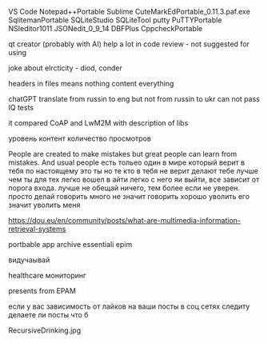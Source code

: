 VS Code
Notepad++Portable
Sublime
CuteMarkEdPortable_0.11.3.paf.exe
SqlitemanPortable
SQLiteStudio
SQLiteTool
putty
PuTTYPortable
NSIeditor1011
JSONedit_0_9_14
DBFPlus
CppcheckPortable

qt creator (probably with AI) help a lot in code review - not suggested for using

joke about elrcticity - diod, conder

headers in files means nothing content everything

chatGPT translate from russin to eng but not from russin to ukr
can not pass IQ tests

it compared CoAP and LwM2M with description of libs

уровень контент количество просмотров

People are created to make mistakes but great people can learn from mistakes.
And usual people
есть тольео один в мире который верит в тебя по настоящему это ты
но те кто в тебя не верит делают тебе лучше чем ты
для тех легко вошел в айти легко с него яи выйти, все зависит от порога входа.
лучше не обещай ничего, тем более если не уверен. просто делай
говорить много не значит говорить хорошо
уволить его значит уволить меня

<https://dou.eu/en/community/posts/what-are-multimedia-information-retrieval-systems>

portbable app
archive
essentiali epim

видучаывай

healthcare мониторинг

presents from EPAM

если у вас зависимость от лайков на ваши посты в соц сетях следиту делаете ли посты что б

RecursiveDrinking.jpg
